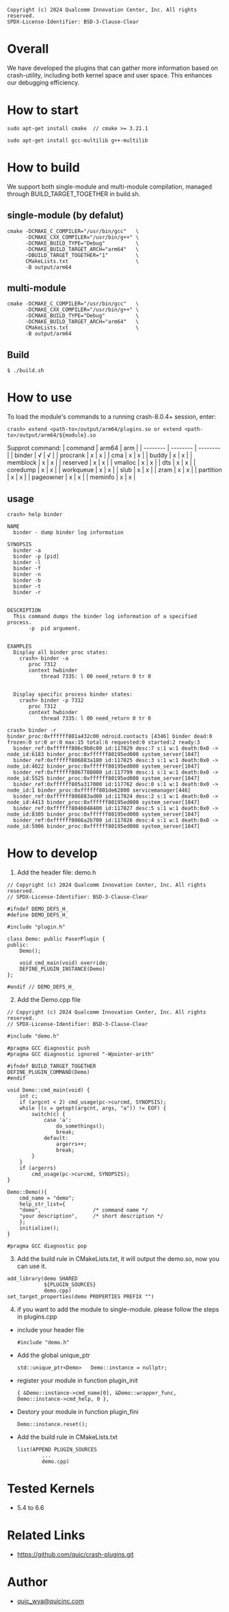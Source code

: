 ```
Copyright (c) 2024 Qualcomm Innovation Center, Inc. All rights reserved.
SPDX-License-Identifier: BSD-3-Clause-Clear
```

# Overall
We have developed the plugins that can gather more information based on crash-utility, including both kernel space and user space. This enhances our debugging efficiency.

# How to start

```
sudo apt-get install cmake  // cmake >= 3.21.1
```
```
sudo apt-get install gcc-multilib g++-multilib
```

# How to build

We support both single-module and multi-module compilation, managed through BUILD_TARGET_TOGETHER in build.sh.

## single-module (by defalut)
```
cmake -DCMAKE_C_COMPILER="/usr/bin/gcc"   \
      -DCMAKE_CXX_COMPILER="/usr/bin/g++" \
      -DCMAKE_BUILD_TYPE="Debug"          \
      -DCMAKE_BUILD_TARGET_ARCH="arm64"   \
      -DBUILD_TARGET_TOGETHER="1"         \
      CMakeLists.txt                      \
      -B output/arm64
```

## multi-module
```
cmake -DCMAKE_C_COMPILER="/usr/bin/gcc"   \
      -DCMAKE_CXX_COMPILER="/usr/bin/g++" \
      -DCMAKE_BUILD_TYPE="Debug"          \
      -DCMAKE_BUILD_TARGET_ARCH="arm64"   \
      CMakeLists.txt                      \
      -B output/arm64
```

## Build
```
$ ./build.sh
```

# How to use

To load the module's commands to a running crash-8.0.4+ session, enter:

```
crash> extend <path-to>/output/arm64/plugins.so or extend <path-to>/output/arm64/${module}.so
```

Supprot command:
|  command   |    arm64  | arm       |
|  --------  | --------  | --------  |
| binder     | √         | √         |
| procrank   | x         | x         |
| cma        | x         | x         |
| buddy      | x         | x         |
| memblock   | x         | x         |
| reserved   | x         | x         |
| vmalloc    | x         | x         |
| dts        | x         | x         |
| coredump   | x         | x         |
| workqueue  | x         | x         |
| slub       | x         | x         |
| zram       | x         | x         |
| partition  | x         | x         |
| pageowner  | x         | x         |
| meminfo    | x         | x         |


## usage
```
crash> help binder

NAME
  binder - dump binder log information

SYNOPSIS
  binder -a
  binder -p [pid]
  binder -l
  binder -f
  binder -n
  binder -b
  binder -t
  binder -r


DESCRIPTION
  This command dumps the binder log information of a specified process.
       -p  pid argument.


EXAMPLES
  Display all binder proc states:
    crash> binder -a
       proc 7312
       context hwbinder
           thread 7335: l 00 need_return 0 tr 0


  Display specific process binder states:
    crash> binder -p 7312
       proc 7312
       context hwbinder
           thread 7335: l 00 need_return 0 tr 0
```
```
crash> binder -r
binder_proc:0xffffff801a432c00 ndroid.contacts [4346] binder dead:0 frozen:0 sr:0 ar:0 max:15 total:6 requested:0 started:2 ready:3
  binder_ref:0xffffff806c9b0c00 id:117829 desc:7 s:1 w:1 death:0x0 -> node_id:6183 binder_proc:0xffffff80195ed000 system_server[1047]
  binder_ref:0xffffff806883a180 id:117825 desc:3 s:1 w:1 death:0x0 -> node_id:4022 binder_proc:0xffffff80195ed000 system_server[1047]
  binder_ref:0xffffff8067788000 id:117799 desc:1 s:1 w:1 death:0x0 -> node_id:5525 binder_proc:0xffffff80195ed000 system_server[1047]
  binder_ref:0xffffff805a317000 id:117762 desc:0 s:1 w:1 death:0x0 -> node_id:1 binder_proc:0xffffff801de62800 servicemanager[446]
  binder_ref:0xffffff806883ad00 id:117824 desc:2 s:1 w:1 death:0x0 -> node_id:4413 binder_proc:0xffffff80195ed000 system_server[1047]
  binder_ref:0xffffff8046048400 id:117827 desc:5 s:1 w:1 death:0x0 -> node_id:8305 binder_proc:0xffffff80195ed000 system_server[1047]
  binder_ref:0xffffff8066a2b700 id:117826 desc:4 s:1 w:1 death:0x0 -> node_id:5906 binder_proc:0xffffff80195ed000 system_server[1047]
```

# How to develop
1. Add the header file: demo.h
```
// Copyright (c) 2024 Qualcomm Innovation Center, Inc. All rights reserved.
// SPDX-License-Identifier: BSD-3-Clause-Clear

#ifndef DEMO_DEFS_H_
#define DEMO_DEFS_H_

#include "plugin.h"

class Demo: public PaserPlugin {
public:
    Demo();

    void cmd_main(void) override;
    DEFINE_PLUGIN_INSTANCE(Demo)
};

#endif // DEMO_DEFS_H_
```
2. Add the Demo.cpp file
```
// Copyright (c) 2024 Qualcomm Innovation Center, Inc. All rights reserved.
// SPDX-License-Identifier: BSD-3-Clause-Clear

#include "demo.h"

#pragma GCC diagnostic push
#pragma GCC diagnostic ignored "-Wpointer-arith"

#ifndef BUILD_TARGET_TOGETHER
DEFINE_PLUGIN_COMMAND(Demo)
#endif

void Demo::cmd_main(void) {
    int c;
    if (argcnt < 2) cmd_usage(pc->curcmd, SYNOPSIS);
    while ((c = getopt(argcnt, args, "a")) != EOF) {
		switch(c) {
            case 'a':
                do_somethings();
                break;
            default:
                argerrs++;
                break;
		}
	}
    if (argerrs)
		cmd_usage(pc->curcmd, SYNOPSIS);
}

Demo::Demo(){
    cmd_name = "demo";
    help_str_list={
	"demo",					/* command name */
	"your description",		/* short description */
    };
    initialize();
}

#pragma GCC diagnostic pop
```
3. Add the build rule in CMakeLists.txt, it will output the demo.so, now you can use it.
```
add_library(demo SHARED
            ${PLUGIN_SOURCES}
            demo.cpp)
set_target_properties(demo PROPERTIES PREFIX "")
```
4. if you want to add the module to single-module. please follow the steps in plugins.cpp
  - include your header file
    ```
    #include "demo.h"
    ```
  - Add the global unique_ptr
    ```
    std::unique_ptr<Demo>   Demo::instance = nullptr;
    ```
  - register your module in function plugin_init
    ```
    { &Demo::instance->cmd_name[0], &Demo::wrapper_func, Demo::instance->cmd_help, 0 },
    ```
  - Destory your module in function plugin_fini
    ```
    Demo::instance.reset();
    ```
  - Add the build rule in CMakeLists.txt
    ```
    list(APPEND PLUGIN_SOURCES
            ...
            demo.cpp)
    ```

# Tested Kernels
- 5.4 to 6.6

# Related Links
- https://github.com/quic/crash-plugins.git

# Author
 - quic_wya@quicinc.com